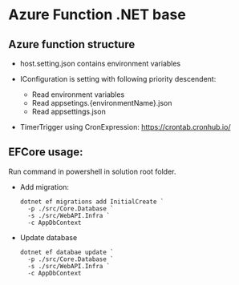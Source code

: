 # Azure Function .NET base

## Azure function structure

- host.setting.json contains environment variables
- IConfiguration is setting with following priority descendent:
    - Read environment variables
    - Read appsetings.{environmentName}.json
    - Read appsettings.json

- TimerTrigger using CronExpression: https://crontab.cronhub.io/

## EFCore usage:

Run command in powershell in solution root folder.

- Add migration:

  ```
  dotnet ef migrations add InitialCreate `
    -p ./src/Core.Database `
    -s ./src/WebAPI.Infra `
    -c AppDbContext
  ```

- Update database
  ```
  dotnet ef databae update `
    -p ./src/Core.Database `
    -s ./src/WebAPI.Infra `
    -c AppDbContext
  ```
